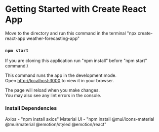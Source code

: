# Getting Started with Create React App

Move to the directory and run this command in the terminal "npx create-react-app weather-forecasting-app"

### `npm start`

If you are cloning this application run "npm install" before "npm start" command.\

This command runs the app in the development mode.\
Open [http://localhost:3000](http://localhost:3000) to view it in your browser.

The page will reload when you make changes.\
You may also see any lint errors in the console.

### Install Dependencies

Axios - "npm install axios"
Material UI - "npm install @mui/icons-material @mui/material @emotion/styled @emotion/react"

